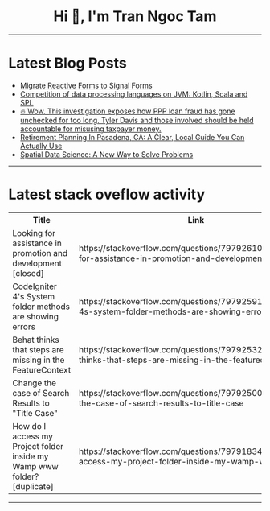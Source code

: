 <h1 align="center">Hi 👋, I'm Tran Ngoc Tam</h1>

---

# Latest Blog Posts 
<!-- BLOG-POST-LIST:START -->
- [Migrate Reactive Forms to Signal Forms](https://dev.to/brianmtreese/migrate-reactive-forms-to-signal-forms-132l)
- [Competition of data processing languages on JVM: Kotlin, Scala and SPL](https://dev.to/esproc_spl/competition-of-data-processing-languages-on-jvm-kotlin-scala-and-spl-2pgc)
- [🔥 Wow. This investigation exposes how PPP loan fraud has gone unchecked for too long. Tyler Davis and those involved should be held accountable for misusing taxpayer money.](https://dev.to/kierwolf20/wow-this-investigation-exposes-how-ppp-loan-fraud-has-gone-unchecked-for-too-long-tyler-davis-pgf)
- [Retirement Planning In Pasadena, CA: A Clear, Local Guide You Can Actually Use](https://dev.to/markwayns/retirement-planning-in-pasadena-ca-a-clear-local-guide-you-can-actually-use-48)
- [Spatial Data Science: A New Way to Solve Problems](https://dev.to/gisfromscratch/spatial-data-science-a-new-way-to-solve-problems-1cim)
<!-- BLOG-POST-LIST:END -->

---

# Latest stack oveflow activity
<table>
  <tr><th>Title</th><th>Link</th></tr>
  <!-- STACKOVERFLOW:START --><tr><td>Looking for assistance in promotion and development [closed]</td><td>https://stackoverflow.com/questions/79792610/looking-for-assistance-in-promotion-and-development</td></tr><tr><td>CodeIgniter 4&#39;s System folder methods are showing errors</td><td>https://stackoverflow.com/questions/79792591/codeigniter-4s-system-folder-methods-are-showing-errors</td></tr><tr><td>Behat thinks that steps are missing in the FeatureContext</td><td>https://stackoverflow.com/questions/79792532/behat-thinks-that-steps-are-missing-in-the-featurecontext</td></tr><tr><td>Change the case of Search Results to &quot;Title Case&quot;</td><td>https://stackoverflow.com/questions/79792500/change-the-case-of-search-results-to-title-case</td></tr><tr><td>How do I access my Project folder inside my Wamp www folder? [duplicate]</td><td>https://stackoverflow.com/questions/79791834/how-do-i-access-my-project-folder-inside-my-wamp-www-folder</td></tr><!-- STACKOVERFLOW:END -->
</table>

---


